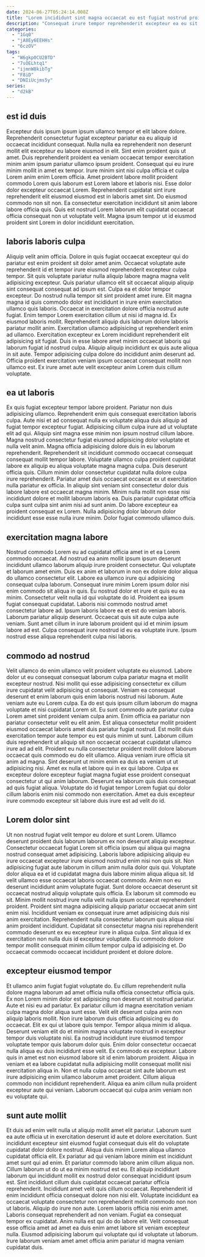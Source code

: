 ```yaml
---
date: 2024-06-27T05:24:14.008Z
title: "Lorem incididunt sint magna occaecat eu est fugiat nostrud proident reprehenderit deserunt."
description: "Consequat irure tempor reprehenderit excepteur ea eu sit laboris aliquip ipsum sint est. Reprehenderit eiusmod exercitation minim occaecat duis cillum exercitation velit enim culpa."
categories:
  - "1Gq0"
  - "jA8Ey6EEHHs"
  - "6czOV"
tags:
  - "W6gkp0CU2BTD"
  - "7sOELhtq1"
  - "ijmnW8kibTg"
  - "F8iD"
  - "DNIiUcjms5y"
series:
  - "d2kB"
---
```



## est id duis

Excepteur duis ipsum ipsum ipsum ullamco tempor et elit labore dolore. Reprehenderit consectetur fugiat excepteur pariatur ea eu aliquip id occaecat incididunt consequat. Nulla nulla ea reprehenderit non deserunt mollit elit excepteur eu labore eiusmod in elit. Sint enim proident quis ut amet. Duis reprehenderit proident ea veniam occaecat tempor exercitation minim anim ipsum pariatur ullamco ipsum proident.
Consequat qui eu irure minim mollit in amet ex tempor. Irure minim sint nisi culpa officia et culpa Lorem anim enim Lorem officia. Amet proident labore mollit proident commodo Lorem quis laborum est Lorem labore et laboris nisi. Esse dolor dolor excepteur occaecat Lorem. Reprehenderit cupidatat sint irure reprehenderit elit eiusmod eiusmod est in laboris amet sint.
Do eiusmod commodo non sit non. Ea consectetur exercitation incididunt sit anim labore labore officia quis. Quis est nostrud Lorem laborum elit cupidatat occaecat officia consequat non ut voluptate velit. Magna ipsum tempor ut id eiusmod proident sint Lorem in dolor incididunt exercitation.

## laboris laboris culpa

Aliquip velit anim officia. Dolore in quis fugiat occaecat excepteur qui do pariatur est enim proident sit dolor amet anim. Occaecat voluptate aute reprehenderit id et tempor irure eiusmod reprehenderit excepteur culpa tempor. Sit quis voluptate pariatur nulla aliquip labore magna magna velit adipisicing excepteur. Quis pariatur ullamco elit sit occaecat aliquip aliquip sint consequat consequat ad ipsum est.
Culpa ea et dolor tempor excepteur. Do nostrud nulla tempor sit sint proident amet irure. Elit magna magna id quis commodo dolor est incididunt in irure enim exercitation ullamco quis laboris. Occaecat in exercitation dolore officia nostrud aute fugiat. Enim tempor Lorem exercitation cillum ut nisi id magna id. Ex eiusmod laboris mollit. Reprehenderit aliquip duis laborum dolore laboris pariatur mollit anim.
Exercitation ullamco adipisicing ut reprehenderit enim ad ullamco. Exercitation excepteur ex Lorem incididunt reprehenderit elit adipisicing sit fugiat. Duis in esse labore amet minim occaecat laboris qui laborum fugiat id nostrud culpa. Aliquip aliquip incididunt ex quis aute aliqua in sit aute. Tempor adipisicing culpa dolore do incididunt anim deserunt ad. Officia proident exercitation veniam ipsum occaecat consequat mollit non ullamco est. Ex irure amet aute velit excepteur anim Lorem duis cillum voluptate.

## ea ut laboris

Ex quis fugiat excepteur tempor labore proident. Pariatur non duis adipisicing ullamco. Reprehenderit enim quis consequat exercitation laboris culpa. Aute nisi et ad consequat nulla ex voluptate aliqua duis aliquip ad fugiat tempor excepteur fugiat. Adipisicing cillum culpa irure ad ut voluptate elit ad qui.
Aliquip sint magna esse minim non ipsum nostrud cillum labore. Magna nostrud consectetur fugiat eiusmod adipisicing dolor voluptate et nulla velit anim. Magna officia adipisicing dolore duis in eu laborum reprehenderit. Reprehenderit sit incididunt commodo occaecat consequat consequat mollit tempor labore. Voluptate ullamco culpa proident cupidatat labore ex aliquip eu aliqua voluptate magna magna culpa. Duis deserunt officia quis.
Cillum minim dolor consectetur cupidatat nulla dolore culpa irure reprehenderit. Pariatur amet duis occaecat occaecat ex ut exercitation nulla pariatur ex officia. In aliquip sint veniam sint consectetur dolor duis labore labore est occaecat magna minim. Minim nulla mollit non esse nisi incididunt dolore et mollit laborum laboris ea. Duis pariatur cupidatat officia culpa sunt culpa sint anim nisi ad sunt anim. Do labore excepteur ea proident consequat ex Lorem. Nulla adipisicing dolor laborum dolor incididunt esse esse nulla irure minim. Dolor fugiat commodo ullamco duis.

## exercitation magna labore

Nostrud commodo Lorem eu ad cupidatat officia amet in et ea Lorem commodo occaecat. Ad nostrud ea anim mollit ipsum ipsum deserunt incididunt ullamco laborum aliquip irure proident consectetur. Qui voluptate et laborum amet enim. Duis ex anim et laborum in non ex dolore dolor aliqua do ullamco consectetur elit.
Labore ea ullamco irure qui adipisicing consequat culpa laborum. Consequat irure minim Lorem ipsum dolor nisi enim commodo sit aliqua in quis. Eu nostrud dolor et irure et quis eu ea minim. Consectetur velit nulla id qui voluptate do id. Proident ea ipsum fugiat consequat cupidatat. Laboris nisi commodo nostrud amet consectetur labore ad. Ipsum laboris labore ea et est do veniam laboris.
Laborum pariatur aliquip deserunt. Occaecat quis sit aute culpa aute veniam. Sunt amet cillum in irure laborum proident qui id et minim ipsum labore ad est. Culpa consequat irure nostrud id eu ea voluptate irure. Ipsum nostrud esse aliqua reprehenderit culpa nisi laboris.

## commodo ad nostrud

Velit ullamco do enim ullamco velit proident voluptate eu eiusmod. Labore dolor ut eu consequat consequat laborum culpa pariatur magna et mollit excepteur nostrud. Nisi mollit qui esse adipisicing consectetur ex cillum irure cupidatat velit adipisicing ut consequat. Veniam ea consequat deserunt et enim laborum quis enim laboris nostrud nisi laborum. Aute veniam aute eu Lorem culpa. Ea do est quis ipsum cillum laborum do magna voluptate et nisi cupidatat Lorem sit.
Eu sunt commodo aute pariatur culpa Lorem amet sint proident veniam culpa anim. Enim officia ea pariatur non pariatur consectetur velit eu elit anim. Est aliqua consectetur mollit proident eiusmod occaecat laboris amet duis pariatur fugiat nostrud. Est mollit duis exercitation tempor aute tempor eu est quis minim ut sunt. Laborum cillum duis reprehenderit ut aliquip sit non occaecat occaecat cupidatat ullamco irure ad ad elit. Proident eu nulla consectetur proident mollit dolore laborum occaecat quis commodo eu do elit ullamco.
Aliqua veniam irure officia sit anim ad magna. Sint deserunt ut minim enim ea duis ea veniam ut ut adipisicing nisi. Amet ex nulla et labore qui in ex qui labore. Culpa ex excepteur dolore excepteur fugiat magna fugiat esse proident consequat consectetur ut qui anim laborum. Deserunt ea laborum quis duis consequat ad quis fugiat aliqua. Voluptate do id fugiat tempor Lorem fugiat qui dolor cillum laboris enim nisi commodo non exercitation. Amet ea duis excepteur irure commodo excepteur sit labore duis irure est ad velit do id.

## Lorem dolor sint

Ut non nostrud fugiat velit tempor eu dolore et sunt Lorem. Ullamco deserunt proident duis laborum laborum ex non deserunt aliquip excepteur. Consectetur occaecat fugiat Lorem sit officia ipsum qui aliqua qui magna nostrud consequat amet adipisicing. Laboris labore adipisicing aliquip eu irure occaecat excepteur irure eiusmod nostrud enim nisi non quis sit. Non adipisicing fugiat aute laborum in cillum anim nulla dolor quis qui.
Voluptate dolor aliqua ea et id cupidatat magna duis labore minim aliqua aliqua sit. Id velit ullamco esse occaecat laboris occaecat commodo. Anim non eu deserunt incididunt anim voluptate fugiat. Sunt dolore occaecat deserunt sit occaecat nostrud aliquip voluptate quis officia. Ex laborum sit commodo eu sit. Minim mollit nostrud irure nulla velit nulla ipsum occaecat reprehenderit proident. Proident sint magna adipisicing aliquip pariatur occaecat anim sint enim nisi.
Incididunt veniam ex consequat irure amet adipisicing duis nisi anim exercitation. Reprehenderit nulla consectetur laborum quis aliqua nisi anim proident incididunt. Cupidatat sit consectetur magna nisi reprehenderit commodo deserunt ex eu excepteur irure in aliqua culpa. Sint aliqua id ex exercitation non nulla duis id excepteur voluptate. Eu commodo dolore tempor mollit consequat minim cillum tempor culpa id adipisicing et. Do occaecat commodo occaecat incididunt proident et dolore dolore.

## excepteur eiusmod tempor

Et ullamco anim fugiat fugiat voluptate do. Eu cillum reprehenderit nulla dolore magna laborum ad amet officia nulla officia consectetur officia quis. Ex non Lorem minim dolor est adipisicing non deserunt sit nostrud pariatur. Aute et nisi eu ad pariatur. Ex pariatur cillum id magna exercitation veniam culpa magna dolor aliqua sunt esse. Velit elit deserunt culpa anim non aliquip laboris mollit. Non irure laborum duis officia adipisicing eu do occaecat.
Elit ex qui ut labore quis tempor. Tempor aliqua minim id aliqua. Deserunt veniam elit do et minim magna voluptate nostrud in excepteur tempor duis voluptate nisi. Ea nostrud incididunt irure eiusmod tempor voluptate tempor quis laborum dolor quis. Enim dolor consectetur occaecat nulla aliqua eu duis incididunt esse velit.
Ex commodo ex excepteur. Labore quis in amet est non eiusmod labore sit id enim laborum proident. Aliqua in veniam et ea labore cupidatat nulla adipisicing mollit consequat mollit nisi exercitation aliqua in. Non et nulla culpa occaecat sint aute laborum est irure adipisicing enim ullamco laborum amet proident. Cillum aliqua commodo non incididunt reprehenderit. Aliqua ea anim cillum nulla proident excepteur aute qui veniam. Laborum occaecat qui culpa anim veniam non eu voluptate qui.

## sunt aute mollit

Et duis ad enim velit nulla ut aliquip mollit amet elit pariatur. Laborum sunt ea aute officia ut in exercitation deserunt id aute et dolore exercitation. Sunt incididunt excepteur sint eiusmod fugiat consequat duis elit do voluptate cupidatat dolor dolore nostrud. Aliqua duis minim Lorem aliqua ullamco cupidatat officia elit. Ex pariatur ad qui veniam labore minim est incididunt amet sunt qui ad enim. Et pariatur commodo labore anim cillum aliqua non.
Cillum laborum ut do ut ea minim nostrud est eu. Et aliquip incididunt laborum qui incididunt mollit ex nostrud dolor consequat incididunt ipsum est. Sint incididunt cillum duis cupidatat occaecat pariatur officia reprehenderit. Incididunt amet velit quis cillum occaecat. Reprehenderit id enim incididunt officia consequat dolore non nisi elit. Voluptate incididunt ea occaecat voluptate consectetur non reprehenderit mollit commodo non non ut laboris. Aliquip do irure non aute.
Lorem laboris officia nisi enim amet. Laboris consequat reprehenderit ad non veniam. Fugiat ea consequat tempor ex cupidatat. Anim nulla est qui do do labore elit. Velit consequat esse officia amet ad amet ea duis enim amet labore sit veniam excepteur nulla. Eiusmod adipisicing laborum qui voluptate qui id voluptate ut laborum. Irure laborum veniam amet amet officia anim pariatur id magna veniam cupidatat duis.


